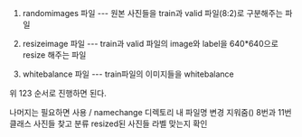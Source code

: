 1. randomimages 파일 --- 원본 사진들을 train과 valid 파일(8:2)로 구분해주는 파일

2. resizeimage 파일 --- train과 valid 파일의 image와 label을 640*640으로 resize 해주는 파일

3. whitebalance 파일 --- train파일의 이미지들을 whitebalance


위 123 순서로 진행하면 된다.


나머지는 필요하면 사용 / 
namechange 디렉토리 내 파일명 변경 지워줌()
8번과 11번 클래스 사진들 찾고 분류
resized된 사진들 라벨 맞는지 확인
